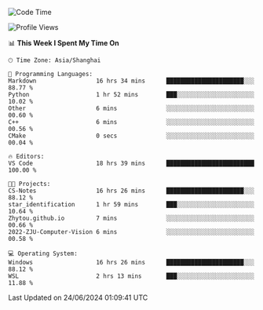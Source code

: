 <!--START_SECTION:waka-->
![Code Time](http://img.shields.io/badge/Code%20Time-1%2C802%20hrs%2012%20mins-blue)

![Profile Views](http://img.shields.io/badge/Profile%20Views-5-blue)

📊 **This Week I Spent My Time On** 

```text
🕑︎ Time Zone: Asia/Shanghai

💬 Programming Languages: 
Markdown                 16 hrs 34 mins      ██████████████████████░░░   88.77 % 
Python                   1 hr 52 mins        ███░░░░░░░░░░░░░░░░░░░░░░   10.02 % 
Other                    6 mins              ░░░░░░░░░░░░░░░░░░░░░░░░░   00.60 % 
C++                      6 mins              ░░░░░░░░░░░░░░░░░░░░░░░░░   00.56 % 
CMake                    0 secs              ░░░░░░░░░░░░░░░░░░░░░░░░░   00.04 % 

🔥 Editors: 
VS Code                  18 hrs 39 mins      █████████████████████████   100.00 % 

🐱‍💻 Projects: 
CS-Notes                 16 hrs 26 mins      ██████████████████████░░░   88.12 % 
star_identification      1 hr 59 mins        ███░░░░░░░░░░░░░░░░░░░░░░   10.64 % 
Zhytou.github.io         7 mins              ░░░░░░░░░░░░░░░░░░░░░░░░░   00.66 % 
2022-ZJU-Computer-Vision 6 mins              ░░░░░░░░░░░░░░░░░░░░░░░░░   00.58 % 

💻 Operating System: 
Windows                  16 hrs 26 mins      ██████████████████████░░░   88.12 % 
WSL                      2 hrs 13 mins       ███░░░░░░░░░░░░░░░░░░░░░░   11.88 % 
```


 Last Updated on 24/06/2024 01:09:41 UTC
<!--END_SECTION:waka-->
